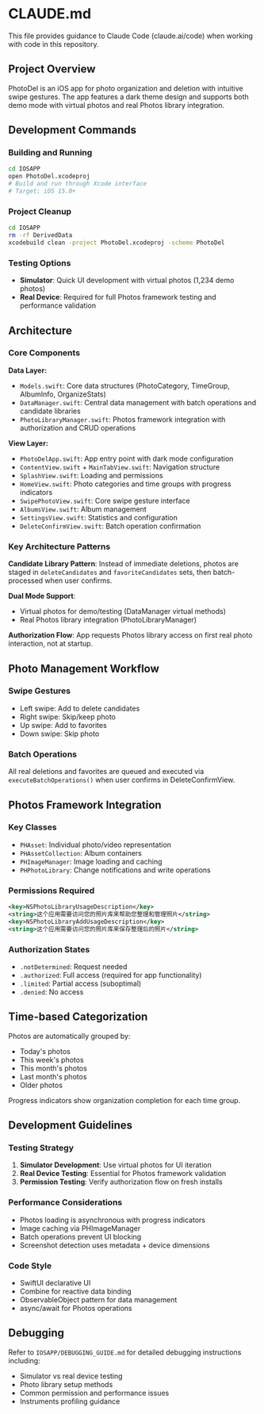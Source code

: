 # CLAUDE.md

This file provides guidance to Claude Code (claude.ai/code) when working with code in this repository.

## Project Overview

PhotoDel is an iOS app for photo organization and deletion with intuitive swipe gestures. The app features a dark theme design and supports both demo mode with virtual photos and real Photos library integration.

## Development Commands

### Building and Running
```bash
cd IOSAPP
open PhotoDel.xcodeproj
# Build and run through Xcode interface
# Target: iOS 15.0+
```

### Project Cleanup
```bash
cd IOSAPP
rm -rf DerivedData
xcodebuild clean -project PhotoDel.xcodeproj -scheme PhotoDel
```

### Testing Options
- **Simulator**: Quick UI development with virtual photos (1,234 demo photos)
- **Real Device**: Required for full Photos framework testing and performance validation

## Architecture

### Core Components

**Data Layer:**
- `Models.swift`: Core data structures (PhotoCategory, TimeGroup, AlbumInfo, OrganizeStats)
- `DataManager.swift`: Central data management with batch operations and candidate libraries
- `PhotoLibraryManager.swift`: Photos framework integration with authorization and CRUD operations

**View Layer:**
- `PhotoDelApp.swift`: App entry point with dark mode configuration
- `ContentView.swift` + `MainTabView.swift`: Navigation structure
- `SplashView.swift`: Loading and permissions
- `HomeView.swift`: Photo categories and time groups with progress indicators
- `SwipePhotoView.swift`: Core swipe gesture interface
- `AlbumsView.swift`: Album management
- `SettingsView.swift`: Statistics and configuration
- `DeleteConfirmView.swift`: Batch operation confirmation

### Key Architecture Patterns

**Candidate Library Pattern**: Instead of immediate deletions, photos are staged in `deleteCandidates` and `favoriteCandidates` sets, then batch-processed when user confirms.

**Dual Mode Support**: 
- Virtual photos for demo/testing (DataManager virtual methods)
- Real Photos library integration (PhotoLibraryManager)

**Authorization Flow**: App requests Photos library access on first real photo interaction, not at startup.

## Photo Management Workflow

### Swipe Gestures
- Left swipe: Add to delete candidates
- Right swipe: Skip/keep photo
- Up swipe: Add to favorites
- Down swipe: Skip photo

### Batch Operations
All real deletions and favorites are queued and executed via `executeBatchOperations()` when user confirms in DeleteConfirmView.

## Photos Framework Integration

### Key Classes
- `PHAsset`: Individual photo/video representation
- `PHAssetCollection`: Album containers
- `PHImageManager`: Image loading and caching
- `PHPhotoLibrary`: Change notifications and write operations

### Permissions Required
```xml
<key>NSPhotoLibraryUsageDescription</key>
<string>这个应用需要访问您的照片库来帮助您整理和管理照片</string>
<key>NSPhotoLibraryAddUsageDescription</key>
<string>这个应用需要访问您的照片库来保存整理后的照片</string>
```

### Authorization States
- `.notDetermined`: Request needed
- `.authorized`: Full access (required for app functionality)
- `.limited`: Partial access (suboptimal)
- `.denied`: No access

## Time-based Categorization

Photos are automatically grouped by:
- Today's photos
- This week's photos  
- This month's photos
- Last month's photos
- Older photos

Progress indicators show organization completion for each time group.

## Development Guidelines

### Testing Strategy
1. **Simulator Development**: Use virtual photos for UI iteration
2. **Real Device Testing**: Essential for Photos framework validation
3. **Permission Testing**: Verify authorization flow on fresh installs

### Performance Considerations
- Photos loading is asynchronous with progress indicators
- Image caching via PHImageManager
- Batch operations prevent UI blocking
- Screenshot detection uses metadata + device dimensions

### Code Style
- SwiftUI declarative UI
- Combine for reactive data binding  
- ObservableObject pattern for data management
- async/await for Photos operations

## Debugging

Refer to `IOSAPP/DEBUGGING_GUIDE.md` for detailed debugging instructions including:
- Simulator vs real device testing
- Photo library setup methods
- Common permission and performance issues
- Instruments profiling guidance